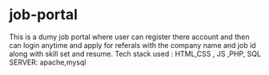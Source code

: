 # job-portal
This is a dumy job portal where user can register there account and then can login anytime and apply for referals with the company name and job id along with skill set and resume.
Tech stack used : HTML,CSS , JS ,PHP, SQL
SERVER: apache,mysql
